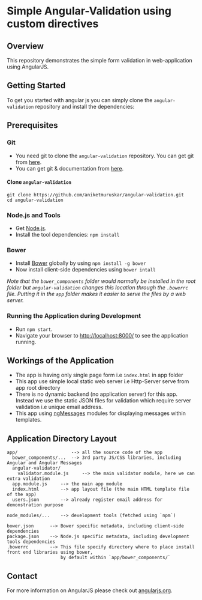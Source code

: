 # Simple Angular-Validation using custom directives


## Overview

This repository demonstrates the simple form validation in web-application using AngularJS.


## Getting Started

To get you started with angular js you can simply clone the `angular-validation` repository and install the dependencies:

## Prerequisites

### Git

* You need git to clone the `angular-validation` repository. You can get git from  [here][git-home].
* You can get git & documentation from [here][git-home].

#### Clone `angular-validation`

```
git clone https://github.com/aniketmuruskar/angular-validation.git
cd angular-validation
```

### Node.js and Tools

* Get [Node.js][node-download].
* Install the tool dependencies: `npm install`

### Bower

* Install [Bower][bower] globally by using `npm install -g bower`
* Now install client-side dependencies using `bower intall`


*Note that the `bower_components` folder would normally be installed in the root folder but
`angular-validation` changes this location through the `.bowerrc` file. Putting it in the `app` folder
makes it easier to serve the files by a web server.*

### Running the Application during Development

* Run `npm start`.
* Navigate your browser to [http://localhost:8000/](http://localhost:8000/) to see the application running.


## Workings of the Application

* The app is having only single page form i.e `index.html` in app folder
* This app use simple local static web server i.e Http-Server serve from app root directory
* There is no dynamic backend (no application server) for this app. Instead we use the
  static JSON files for validation which require server validation i.e unique email address.
* This app using [ngMessages][angular-messages] modules for displaying messages within templates.


## Application Directory Layout

```
app/					--> all the source code of the app
  bower_components/...	--> 3rd party JS/CSS libraries, including Angular and Angular Messages
  angular-validator/
  	validator.module.js 	--> the main validator module, here we can extra validation
  app.module.js 	--> the main app module
  index.html 		--> app layout file (the main HTML template file of the app)
  users.json 		--> already register email address for demonstration purpose

node_modules/...	--> development tools (fetched using `npm`)

bower.json 		--> Bower specific metadata, including client-side dependencies
package.json 	--> Node.js specific metadata, including development tools dependencies
.bowerrc 		--> This file specify directory where to place install front end libraries using bower, 
					by default within `app/bower_components/`
```


## Contact

For more information on AngularJS please check out [angularjs.org][angularjs].

[bower]: http://bower.io/
[git-home]: https://git-scm.com
[git-setup]: https://help.github.com/articles/set-up-git/
[node-download]: https://nodejs.org/en/download/package-manager/
[angular-messages]: https://docs.angularjs.org/api/ngMessages
[angularjs]: https://angularjs.org/
